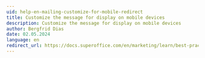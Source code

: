 ```yaml
---
uid: help-en-mailing-customize-for-mobile-redirect
title: Customize the message for display on mobile devices
description: Customize the message for display on mobile devices
author: Bergfrid Dias
date: 02.05.2024
language: en
redirect_url: https://docs.superoffice.com/en/marketing/learn/best-practices.html#mobile
---
```

